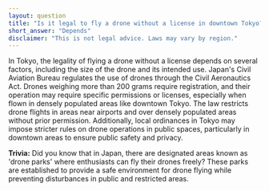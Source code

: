 ```yaml
---
layout: question
title: "Is it legal to fly a drone without a license in downtown Tokyo?"
short_answer: "Depends"
disclaimer: "This is not legal advice. Laws may vary by region."
---
```


In Tokyo, the legality of flying a drone without a license depends on several factors, including the size of the drone and its intended use. Japan's Civil Aviation Bureau regulates the use of drones through the Civil Aeronautics Act. Drones weighing more than 200 grams require registration, and their operation may require specific permissions or licenses, especially when flown in densely populated areas like downtown Tokyo. The law restricts drone flights in areas near airports and over densely populated areas without prior permission. Additionally, local ordinances in Tokyo may impose stricter rules on drone operations in public spaces, particularly in downtown areas to ensure public safety and privacy.

**Trivia:** Did you know that in Japan, there are designated areas known as 'drone parks' where enthusiasts can fly their drones freely? These parks are established to provide a safe environment for drone flying while preventing disturbances in public and restricted areas.
